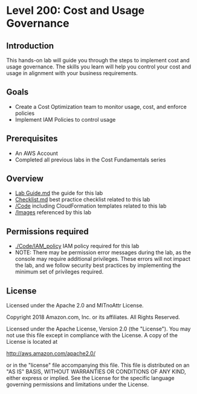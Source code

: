 # Level 200: Cost and Usage Governance

## Introduction
 This hands-on lab will guide you through the steps to implement cost and usage governance. The skills you learn will help you control your cost and usage in alignment with your business requirements.
 

## Goals
- Create a Cost Optimization team to monitor usage, cost, and enforce policies
- Implement IAM Policies to control usage


## Prerequisites
- An AWS Account
- Completed all previous labs in the Cost Fundamentals series

## Overview
- [Lab Guide.md](Lab%20Guide.md) the guide for this lab
- [Checklist.md](Checklist.md) best practice checklist related to this lab
- [/Code](Code/) including CloudFormation templates related to this lab
- [/Images](Images/) referenced by this lab

## Permissions required
- [./Code/IAM_policy](./Code/IAM_policy) IAM policy required for this lab
- NOTE: There may be permission error messages during the lab, as the console may require additional privileges. These errors will not impact the lab, and we follow security best practices by implementing the minimum set of privileges required.
 


## License

Licensed under the Apache 2.0 and MITnoAttr License.

Copyright 2018 Amazon.com, Inc. or its affiliates. All Rights Reserved.

Licensed under the Apache License, Version 2.0 (the "License"). You may not use this file except in compliance with the License. A copy of the License is located at

http://aws.amazon.com/apache2.0/

or in the "license" file accompanying this file. This file is distributed on an "AS IS" BASIS, WITHOUT WARRANTIES OR CONDITIONS OF ANY KIND, either express or implied. See the License for the specific language governing permissions and limitations under the License.
